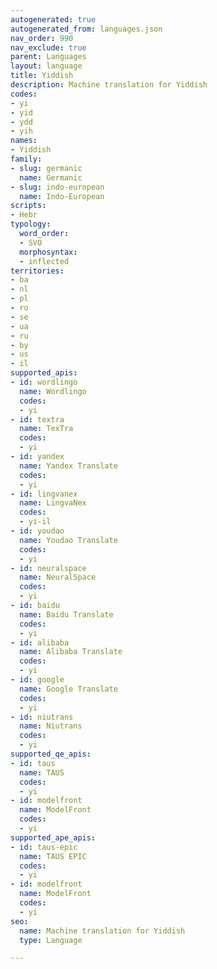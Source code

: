 ```yaml
---
autogenerated: true
autogenerated_from: languages.json
nav_order: 990
nav_exclude: true
parent: Languages
layout: language
title: Yiddish
description: Machine translation for Yiddish
codes:
- yi
- yid
- ydd
- yih
names:
- Yiddish
family:
- slug: germanic
  name: Germanic
- slug: indo-european
  name: Indo-European
scripts:
- Hebr
typology:
  word_order:
  - SVO
  morphosyntax:
  - inflected
territories:
- ba
- nl
- pl
- ro
- se
- ua
- ru
- by
- us
- il
supported_apis:
- id: wordlingo
  name: Wordlingo
  codes:
  - yi
- id: textra
  name: TexTra
  codes:
  - yi
- id: yandex
  name: Yandex Translate
  codes:
  - yi
- id: lingvanex
  name: LingvaNex
  codes:
  - yi-il
- id: youdao
  name: Youdao Translate
  codes:
  - yi
- id: neuralspace
  name: NeuralSpace
  codes:
  - yi
- id: baidu
  name: Baidu Translate
  codes:
  - yi
- id: alibaba
  name: Alibaba Translate
  codes:
  - yi
- id: google
  name: Google Translate
  codes:
  - yi
- id: niutrans
  name: Niutrans
  codes:
  - yi
supported_qe_apis:
- id: taus
  name: TAUS
  codes:
  - yi
- id: modelfront
  name: ModelFront
  codes:
  - yi
supported_ape_apis:
- id: taus-epic
  name: TAUS EPIC
  codes:
  - yi
- id: modelfront
  name: ModelFront
  codes:
  - yi
seo:
  name: Machine translation for Yiddish
  type: Language

---
```


